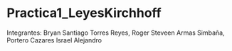 # Practica1_LeyesKirchhoff
Integrantes: Bryan Santiago Torres Reyes, Roger Steveen Armas Simbaña, Portero Cazares Israel Alejandro
